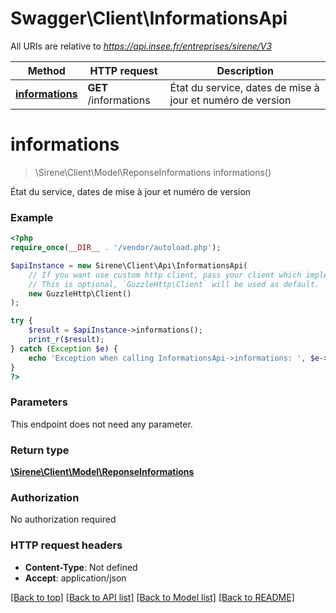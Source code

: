 # Swagger\Client\InformationsApi

All URIs are relative to *https://api.insee.fr/entreprises/sirene/V3*

Method | HTTP request | Description
------------- | ------------- | -------------
[**informations**](InformationsApi.md#informations) | **GET** /informations | État du service, dates de mise à jour et numéro de version


# **informations**
> \Sirene\Client\Model\ReponseInformations informations()

État du service, dates de mise à jour et numéro de version



### Example
```php
<?php
require_once(__DIR__ . '/vendor/autoload.php');

$apiInstance = new Sirene\Client\Api\InformationsApi(
    // If you want use custom http client, pass your client which implements `GuzzleHttp\ClientInterface`.
    // This is optional, `GuzzleHttp\Client` will be used as default.
    new GuzzleHttp\Client()
);

try {
    $result = $apiInstance->informations();
    print_r($result);
} catch (Exception $e) {
    echo 'Exception when calling InformationsApi->informations: ', $e->getMessage(), PHP_EOL;
}
?>
```

### Parameters
This endpoint does not need any parameter.

### Return type

[**\Sirene\Client\Model\ReponseInformations**](../Model/ReponseInformations.md)

### Authorization

No authorization required

### HTTP request headers

 - **Content-Type**: Not defined
 - **Accept**: application/json

[[Back to top]](#) [[Back to API list]](../../README.md#documentation-for-api-endpoints) [[Back to Model list]](../../README.md#documentation-for-models) [[Back to README]](../../README.md)

